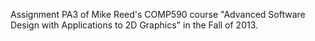 Assignment PA3 of Mike Reed's COMP590 course "Advanced Software Design with Applications to 2D Graphics" in the Fall of 2013.
